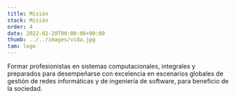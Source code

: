 ```yaml
---
title: Misión
stack: Misión
order: 4
date: 2022-02-20T00:00:00+00:00
thumb: ../../images/vida.jpg
tam: logo
---
```

<p class="textoJustificado tab-general">
Formar profesionistas en sistemas computacionales, integrales y preparados para desempeñarse con excelencia en escenarios globales de gestión de redes informáticas y de ingeniería de software, para beneficio de la sociedad. 
</p>

